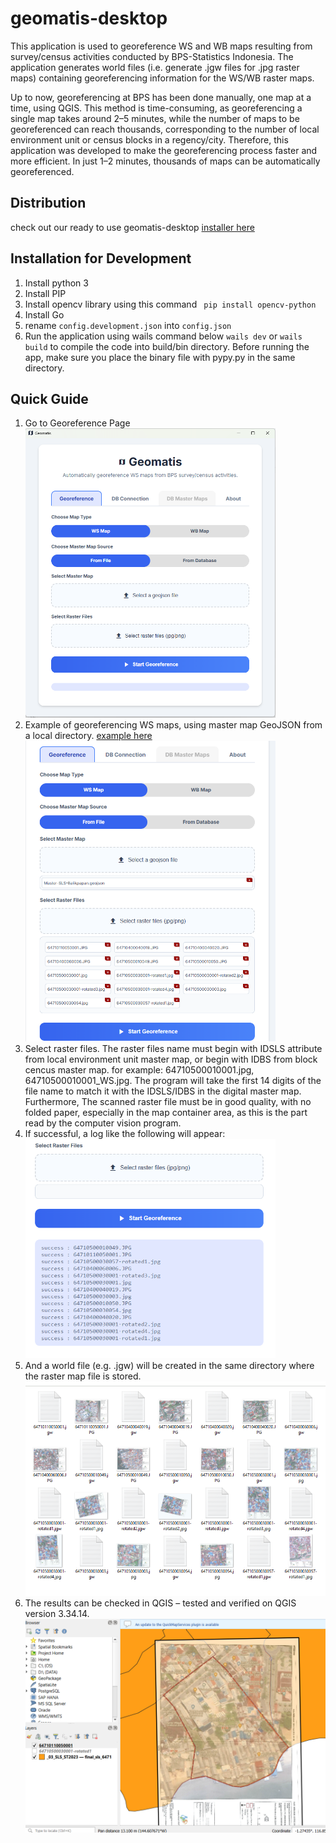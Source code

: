 
# geomatis-desktop
This application is used to georeference  WS and WB maps resulting from survey/census activities conducted by BPS-Statistics Indonesia. The application generates world files (i.e. generate .jgw files for .jpg raster maps) containing georeferencing information for the WS/WB raster maps.

Up to now, georeferencing at BPS has been done manually, one map at a time, using QGIS. This method is time-consuming, as georeferencing a single map takes around 2–5 minutes, while the number of maps to be georeferenced can reach thousands, corresponding to the number of local environment unit or census blocks in a regency/city. Therefore, this application was developed to make the georeferencing process faster and more efficient. In just 1–2 minutes, thousands of maps can be automatically georeferenced.

## Distribution
check out our ready to use geomatis-desktop [installer here](https://github.com/nahrx/geomatis-desktop/releases)

## Installation for Development
1. Install python 3
2. Install PIP
3. Install opencv library using this command
	``` pip install opencv-python```
4. Install Go 
6. rename ```config.development.json``` into ```config.json```
7. Run the application using wails command below
	```wails dev```
	or
	```wails build``` to compile the code into build/bin directory. Before running the app, make sure you place the binary file with pypy.py in the same directory.

## Quick Guide
1. Go to Georeference Page\
	<img src="/example/images/img1.png" alt="This is a georeference page." style="width:400px;"/>
2. Example of georeferencing WS maps, using master map GeoJSON from a local directory. [example here](https://github.com/nahrx/geomatis-desktop/example)\
	<img src="/example/images/img2.png" alt="Process of georeferencing WS maps" style="width:400px;"/>
3. Select raster files. The raster files name must begin with IDSLS attribute from local environment unit master map, or begin with IDBS from block cencus master map. for example: 64710500010001.jpg, 64710500010001_WS.jpg. The program will take the first 14 digits of the file name to match it with the IDSLS/IDBS in the digital master map. Furthermore, The scanned raster file must be in good quality, with no folded paper, especially in the map container area, as this is the part read by the computer vision program.
3. If successful, a log like the following will appear:\
	<img src="/example/images/img3.png" alt="Georeference log result" style="width:400px;"/>
4. And a world file (e.g. .jgw) will be created in the same directory where the raster map file is stored.\
	<img src="/example/images/img4.png" alt="world files" style="width:500px;"/>
5. The results can be checked in QGIS – tested and verified on QGIS version 3.34.14.\
	<img src="/example/images/img5.png" alt="result in QGis" style="width:500px;"/>

